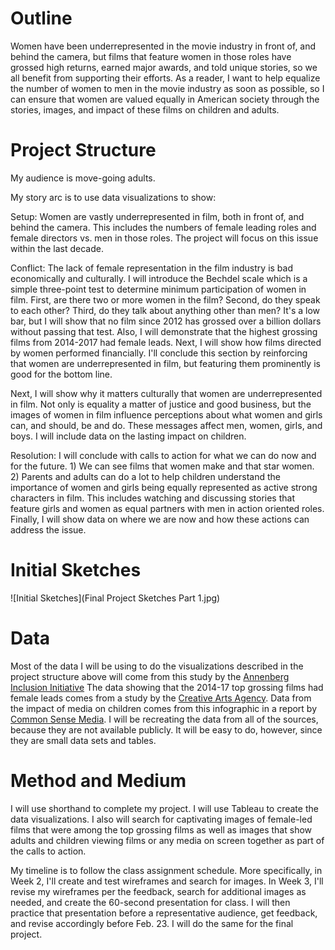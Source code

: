 # Outline
Women have been underrepresented in the movie industry in front of, and behind the camera, but films that feature women in those roles have grossed high returns, earned major awards, and told unique stories, so we all benefit from supporting their efforts. 
As a reader, I want to help equalize the number of women to men in the movie industry as soon as possible, so I can ensure that women are valued equally in American society through the stories, images, and impact of these films on children and adults. 

# Project Structure
My audience is move-going adults.  

My story arc is to use data visualizations to show:

Setup: Women are vastly underrepresented in film, both in front of, and behind the camera. This includes the numbers of female leading roles and female directors vs. men in those roles. The project will focus on this issue within the last decade.  

Conflict: The lack of female representation in the film industry is bad economically and culturally. I will introduce the Bechdel scale which is a simple three-point test to determine minimum participation of women in film. First, are there two or more women in the film? Second, do they speak to each other? Third, do they talk about anything other than men? It's a low bar, but I will show that no film since 2012 has grossed over a billion dollars without passing that test. Also, I will demonstrate that the highest grossing films from 2014-2017 had female leads. Next, I will show how films directed by women performed financially. I'll conclude this section by reinforcing that women are underrepresented in film, but featuring them prominently is good for the bottom line. 

Next, I will show why it matters culturally that women are underrepresented in film. Not only is equality a matter of justice and good business, but the images of women in film influence perceptions about what women and girls can, and should, be and do. These messages affect men, women, girls, and boys. I will include data on the lasting impact on children. 

Resolution: I will conclude with calls to action for what we can do now and for the future. 1) We can see films that women make and that star women. 2) Parents and adults can do a lot to help children understand the importance of women and girls being equally represented as active strong characters in film. This includes watching and discussing stories that feature girls and women as equal partners with men in action oriented roles. Finally, I will show data on where we are now and how these actions can address the issue. 

# Initial Sketches
![Initial Sketches](Final Project Sketches Part 1.jpg)




# Data 
Most of the data I will be using to do the visualizations described in the project structure above will come from this study by the [Annenberg Inclusion Initiative](http://assets.uscannenberg.org/docs/aii-inequality-report-2019-09-03.pdf)  The data showing that the 2014-17 top grossing films had female leads comes from a study by the [Creative Arts Agency](http://shift7.com/media-research). Data from the impact of media on children comes from this infographic in a report by [Common Sense Media](http://www.commonsensemedia.org/watching-gender-infographic). I will be recreating the data from all of the sources, because they are not available publicly. It will be easy to do, however, since they are small data sets and tables. 


# Method and Medium
I will use shorthand to complete my project. I will use Tableau to create the data visualizations. I also will search for captivating images of female-led films that were among the top grossing films as well as images that show adults and children viewing films or any media on screen together as part of the calls to action. 

My timeline is to follow the class assignment schedule. More specifically, in Week 2, I'll create and test wireframes and search for images. In Week 3, I'll revise my wireframes per the feedback, search for additional images as needed, and create the 60-second presentation for class. I will then practice that presentation before a representative audience, get feedback, and revise accordingly before Feb. 23. I will do the same for the final project. 
